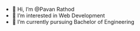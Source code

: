 - 👋 Hi, I’m @Pavan Rathod
- 👀 I’m interested in Web Development
- 🌱 I’m currently pursuing Bachelor of Engineering
